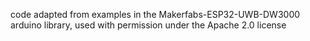 code adapted from examples in the Makerfabs-ESP32-UWB-DW3000 arduino library, used with permission under the Apache 2.0 license
